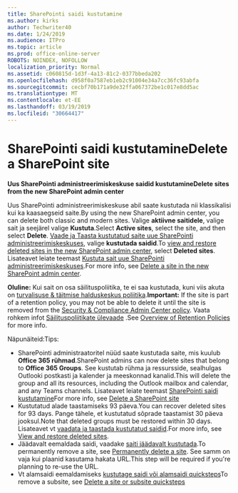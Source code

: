 ```yaml
---
title: SharePointi saidi kustutamine
ms.author: kirks
author: Techwriter40
ms.date: 1/24/2019
ms.audience: ITPro
ms.topic: article
ms.prod: office-online-server
ROBOTS: NOINDEX, NOFOLLOW
localization_priority: Normal
ms.assetid: c060815d-1d3f-4a13-81c2-0377bbeda202
ms.openlocfilehash: d958f0a7587eb1eb2c91004e34a7cc36fc93abfa
ms.sourcegitcommit: cecbf70b171a9de32ffa067372be1c017e8dd5ac
ms.translationtype: MT
ms.contentlocale: et-EE
ms.lasthandoff: 03/19/2019
ms.locfileid: "30664417"
---
```

# <a name="delete-a-sharepoint-site"></a><span data-ttu-id="31a10-102">SharePointi saidi kustutamine</span><span class="sxs-lookup"><span data-stu-id="31a10-102">Delete a SharePoint site</span></span>
 <span data-ttu-id="31a10-103">**Uus SharePointi administreerimiskeskuse saidid kustutamine**</span><span class="sxs-lookup"><span data-stu-id="31a10-103">**Delete sites from the new SharePoint admin center**</span></span>
  
<span data-ttu-id="31a10-104">Uus SharePointi administreerimiskeskuse abil saate kustutada nii klassikalisi kui ka kaasaegseid saite.</span><span class="sxs-lookup"><span data-stu-id="31a10-104">By using the new SharePoint admin center, you can delete both classic and modern sites.</span></span> <span data-ttu-id="31a10-105">Valige **aktiivne saitidele**, valige sait ja seejärel valige **Kustuta**.</span><span class="sxs-lookup"><span data-stu-id="31a10-105">Select **Active sites**, select the site, and then select **Delete**.</span></span> <span data-ttu-id="31a10-106">[Vaade ja Taasta kustutatud saite uue SharePointi administreerimiskeskuses](https://docs.microsoft.com/sharepoint/view-and-restore-deleted-sites-in-new-admin-center), valige **kustutada saidid**.</span><span class="sxs-lookup"><span data-stu-id="31a10-106">To [view and restore deleted sites in the new SharePoint admin center](https://docs.microsoft.com/sharepoint/view-and-restore-deleted-sites-in-new-admin-center), select **Deleted sites**.</span></span> <span data-ttu-id="31a10-107">Lisateavet leiate teemast [Kustuta sait uue SharePointi administreerimiskeskuses](https://docs.microsoft.com/en-us/sharepoint/delete-site-collection#delete-a-site-in-the-new-sharepoint-admin-center).</span><span class="sxs-lookup"><span data-stu-id="31a10-107">For more info, see [Delete a site in the new SharePoint admin center](https://docs.microsoft.com/en-us/sharepoint/delete-site-collection#delete-a-site-in-the-new-sharepoint-admin-center).</span></span>
  
<span data-ttu-id="31a10-108">**Oluline:** Kui sait on osa säilituspoliitika, te ei saa kustutada, kuni viis akuta on [turvalisuse &amp; täitmise halduskeskus poliitika](https://protection.office.com/?rfr=AdminCenter#/homepage).</span><span class="sxs-lookup"><span data-stu-id="31a10-108">**Important:** If the site is part of a retention policy, you may not be able to delete it until the site is removed from the [Security &amp; Compliance Admin Center policy](https://protection.office.com/?rfr=AdminCenter#/homepage).</span></span> <span data-ttu-id="31a10-109">Vaata rohkem infot [Säilituspoliitikate ülevaade](https://docs.microsoft.com/office365/securitycompliance/retention-policies#content-in-onedrive-accounts-and-sharepoint-sites) .</span><span class="sxs-lookup"><span data-stu-id="31a10-109">See [Overview of Retention Policies](https://docs.microsoft.com/office365/securitycompliance/retention-policies#content-in-onedrive-accounts-and-sharepoint-sites) for more info.</span></span> 
  
<span data-ttu-id="31a10-110">Näpunäiteid:</span><span class="sxs-lookup"><span data-stu-id="31a10-110">Tips:</span></span>
- <span data-ttu-id="31a10-111">SharePointi administraatoritel nüüd saate kustutada saite, mis kuulub **Office 365 rühmad**.</span><span class="sxs-lookup"><span data-stu-id="31a10-111">SharePoint admins can now delete sites that belong to **Office 365 Groups**.</span></span> <span data-ttu-id="31a10-112">See kustutab rühma ja ressursside, sealhulgas Outlooki postkasti ja kalender ja meeskonnad kanalid.</span><span class="sxs-lookup"><span data-stu-id="31a10-112">This will delete the group and all its resources, including the Outlook mailbox and calendar, and any Teams channels.</span></span> <span data-ttu-id="31a10-113">Lisateavet leiate teemast [SharePointi saidi kustutamine](https://docs.microsoft.com/sharepoint/manage-sites-in-new-admin-center#delete-a-site)</span><span class="sxs-lookup"><span data-stu-id="31a10-113">For more info, see [Delete a SharePoint site](https://docs.microsoft.com/sharepoint/manage-sites-in-new-admin-center#delete-a-site)</span></span>
- <span data-ttu-id="31a10-114">Kustutatud alade taastamiseks 93 päeva.</span><span class="sxs-lookup"><span data-stu-id="31a10-114">You can recover deleted sites for 93 days.</span></span> <span data-ttu-id="31a10-115">Pange tähele, et kustutatud sõprade taastamist 30 päeva jooksul.</span><span class="sxs-lookup"><span data-stu-id="31a10-115">Note that deleted groups must be restored within 30 days.</span></span> <span data-ttu-id="31a10-116">Lisateavet vt [vaadata ja taastada kustutatud saidid](https://docs.microsoft.com/sharepoint/view-and-restore-deleted-sites-in-new-admin-center).</span><span class="sxs-lookup"><span data-stu-id="31a10-116">For more info, see [View and restore deleted sites](https://docs.microsoft.com/sharepoint/view-and-restore-deleted-sites-in-new-admin-center).</span></span>
- <span data-ttu-id="31a10-117">Jäädavalt eemaldada saidi, vaadake [saiti jäädavalt kustutada](https://docs.microsoft.com/en-us/sharepoint/delete-site-collection#permanently-delete-a-site).</span><span class="sxs-lookup"><span data-stu-id="31a10-117">To permanently remove a site, see [Permanently delete a site](https://docs.microsoft.com/en-us/sharepoint/delete-site-collection#permanently-delete-a-site).</span></span> <span data-ttu-id="31a10-118">See samm on vaja kui plaanid kasutama hakata URL.</span><span class="sxs-lookup"><span data-stu-id="31a10-118">This step will be required if you're planning to re-use the URL.</span></span> 
- <span data-ttu-id="31a10-119">Vt alamsaidi eemaldamiseks [kustutage saidi või alamsaidi quicksteps](https://support.office.com/en-us/article/Delete-a-SharePoint-site-or-subsite-bc37b743-0cef-475e-9a8c-8fc4d40179fb#__bkmkshortcut)</span><span class="sxs-lookup"><span data-stu-id="31a10-119">To remove a subsite, see [Delete a site or subsite quicksteps](https://support.office.com/en-us/article/Delete-a-SharePoint-site-or-subsite-bc37b743-0cef-475e-9a8c-8fc4d40179fb#__bkmkshortcut)</span></span>
  